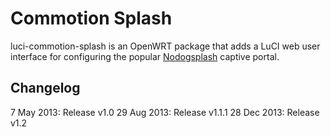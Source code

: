 Commotion Splash
================

luci-commotion-splash is an OpenWRT package that adds a LuCI web user interface for configuring the popular [Nodogsplash][] captive portal.

Changelog
---------

7 May 2013: Release v1.0
29 Aug 2013: Release v1.1.1
28 Dec 2013: Release v1.2

[Nodogsplash]: http://kokoro.ucsd.edu/nodogsplash/